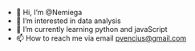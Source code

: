 - 👋 Hi, I’m @Nemiega
- 👀 I’m interested in data analysis
- 🌱 I’m currently learning python and javaScript
- 📫 How to reach me via email pvencius@gmail.com

<!---
Nemiega/Nemiega is a ✨ special ✨ repository because its `README.md` (this file) appears on your GitHub profile.
You can click the Preview link to take a look at your changes.
--->
